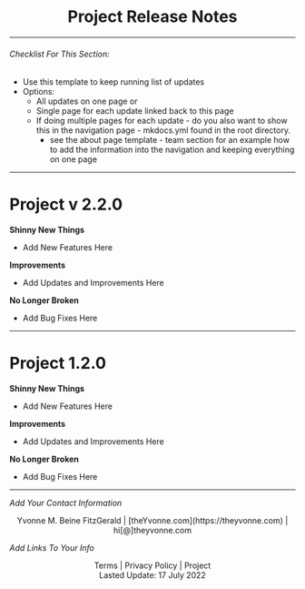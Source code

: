 <h1 align="center">Project Release Notes</h1>

---

###### _Checklist For This Section:_  

- Use this template to keep running list of updates
- Options:
    - All updates on one page or 
    - Single page for each update linked back to this page
    - If doing multiple pages for each update - do you also want to show this in the navigation page - mkdocs.yml found in the root directory. 
        - see the about page template - team section for an example how to add the information into the navigation and keeping everything on one page
 

---

# Project v 2.2.0

**Shinny New Things**    
- Add New Features Here  

**Improvements**   
- Add Updates and Improvements Here  

**No Longer Broken**   
- Add Bug Fixes Here  

--- 

# Project 1.2.0  

**Shinny New Things**  
- Add New Features Here  

**Improvements**   
- Add Updates and Improvements Here  

**No Longer Broken**     
- Add Bug Fixes Here  




---
_Add Your Contact Information_
<center>Yvonne M. Beine FitzGerald | [theYvonne.com](https://theyvonne.com) | hi[@]theyvonne.com </center>  

_Add Links To Your Info_

<center>Terms | Privacy Policy | Project </center>

<center>Lasted Update: 17 July 2022 </center>



